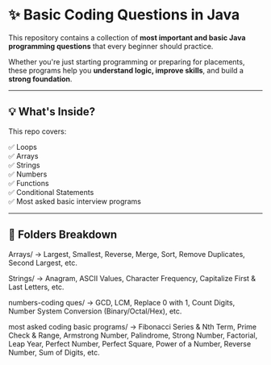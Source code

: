 # ✨ Basic Coding Questions in Java

This repository contains a collection of **most important and basic Java programming questions** that every beginner should practice.

Whether you're just starting programming or preparing for placements, these programs help you **understand logic, improve skills**, and build a **strong foundation**.

---

## 💡 What's Inside?

This repo covers:

✅ Loops  
✅ Arrays  
✅ Strings  
✅ Numbers  
✅ Functions  
✅ Conditional Statements  
✅ Most asked basic interview programs

---

## 📂 Folders Breakdown

Arrays/
→ Largest, Smallest, Reverse, Merge, Sort, Remove Duplicates, Second Largest, etc.

Strings/
→ Anagram, ASCII Values, Character Frequency, Capitalize First & Last Letters, etc.

numbers-coding ques/
→ GCD, LCM, Replace 0 with 1, Count Digits, Number System Conversion (Binary/Octal/Hex), etc.

most asked coding basic programs/
→ Fibonacci Series & Nth Term, Prime Check & Range, Armstrong Number, Palindrome, Strong Number, Factorial, Leap Year, Perfect Number, Perfect Square, Power of a Number, Reverse Number, Sum of Digits, etc.

